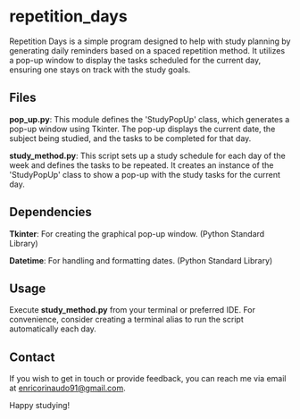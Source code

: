 # repetition_days

Repetition Days is a simple program designed to help with study planning by generating daily reminders based on a spaced repetition method. It utilizes a pop-up window to display the tasks scheduled for the current day, ensuring one stays on track with the study goals.

## Files

**pop_up.py**:
This module defines the 'StudyPopUp' class, which generates a pop-up window using Tkinter. The pop-up displays the current date, the subject being studied, and the tasks to be completed for that day.

**study_method.py**:
This script sets up a study schedule for each day of the week and defines the tasks to be repeated. It creates an instance of the 'StudyPopUp' class to show a pop-up with the study tasks for the current day.

## Dependencies

**Tkinter**:
For creating the graphical pop-up window. (Python Standard Library)

**Datetime**:
For handling and formatting dates. (Python Standard Library)

## Usage

Execute **study_method.py** from your terminal or preferred IDE.
For convenience, consider creating a terminal alias to run the script automatically each day.

## Contact

If you wish to get in touch or provide feedback, you can reach me via email at <enricorinaudo91@gmail.com>.

Happy studying!

